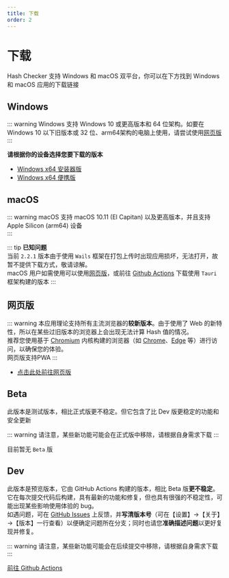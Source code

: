 ```yaml
---
title: 下载
order: 2
---
```


# 下载
Hash Checker 支持 Windows 和 macOS 双平台，你可以在下方找到 Windows 和 macOS 应用的下载链接

## Windows <Badge type="tip" text="2.2.1" />
::: warning
Windows 支持 Windows 10 或更高版本和 64 位架构。如要在 Windows 10 以下旧版本或 32 位、arm64架构的电脑上使用，请尝试使用[网页版](https://super12138.github.io/Hash-Checker/)
:::

**请根据你的设备选择您要下载的版本**
- [Windows x64 安装器版](https://github.com/Super12138/Hash-Checker/releases/download/2.2.1/Hash.Checker-installer.exe)
- [Windows x64 便携版](https://github.com/Super12138/Hash-Checker/releases/download/2.2.1/Hash.Checker-portable.exe)

## macOS <Badge type="tip" text="2.2.1" />
::: warning
macOS 支持 macOS 10.11 (El Capitan) 以及更高版本，并且支持 Apple Silicon (arm64) 设备
<br>
:::

::: tip
**已知问题**
<br>
当前 `2.2.1` 版本由于使用 `Wails` 框架在打包上传时出现应用损坏，无法打开，故暂不提供下载方式，敬请谅解。
<br>
macOS 用户如需使用可以使用[网页版](https://super12138.github.io/Hash-Checker/)，或前往 [Github Actions](https://github.com/Super12138/Hash-Checker/actions/workflows/build.yml) 下载使用 `Tauri` 框架构建的版本
:::

## 网页版 <Badge type="tip" text="2.3.0" />
::: warning
本应用理论支持所有主流浏览器的**较新版本**。由于使用了 Web 的新特性，所以在某些过旧版本的浏览器上会出现无法计算 Hash 值的情况。
<br>
推荐您使用基于 [Chromium](https://www.chromium.org/) 内核构建的浏览器（如 [Chrome](https://www.google.cn/chrome/)、[Edge](https://www.microsoft.com/zh-cn/edge/download) 等）进行访问，以确保您的体验。
<br>
网页版支持PWA
:::
- [点击此处前往网页版](https://super12138.github.io/Hash-Checker/)

## Beta
此版本是测试版本，相比正式版更不稳定。但它包含了比 Dev 版更稳定的功能和安全更新

::: warning
请注意，某些新功能可能会在正式版中移除，请根据自身需求下载
:::

目前暂无 `Beta` 版

## Dev
此版本是预览版本，它由 GitHub Actions 构建的版本，相比 Beta 版**更不稳定**。<br>
它在每次提交代码后构建，具有最新的功能和修复，但也具有很强的不稳定性，可能出现某些影响使用体验的 bug。<br>
如遇问题，可在 [GitHub Issues](https://github.com/Super12138/Hash-Checker/issues) 上反馈，并**写清版本号**（可在【设置】→【关于】→【版本】一行查看）以便确定问题所在分支；同时也请您**准确描述问题**以更好复现并修复。

::: warning
请注意，某些新功能可能会在后续提交中移除，请根据自身需求下载
:::

[前往 Github Actions](https://github.com/Super12138/Hash-Checker/actions/workflows/build.yml)